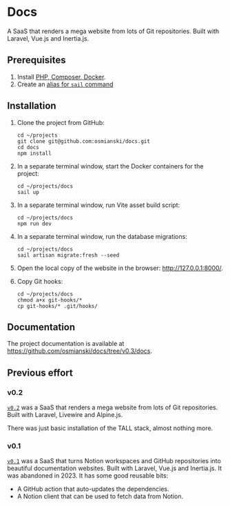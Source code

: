 # Docs

A SaaS that renders a mega website from lots of Git repositories. Built with Laravel, Vue.js and Inertia.js.

## Prerequisites

1. Install [PHP, Composer, Docker](https://laravel.com/docs/10.x).
2. Create an [alias for `sail` command](https://laravel.com/docs/10.x/sail#configuring-a-shell-alias)

## Installation

1. Clone the project from GitHub:

    ```shell
    cd ~/projects
    git clone git@github.com:osmianski/docs.git
    cd docs
    npm install
    ```

2. In a separate terminal window, start the Docker containers for the project:

    ```shell
    cd ~/projects/docs
    sail up
    ```

3. In a separate terminal window, run Vite asset build script:

    ```shell
    cd ~/projects/docs
    npm run dev
    ```

4. In a separate terminal window, run the database migrations:

    ```shell
    cd ~/projects/docs
    sail artisan migrate:fresh --seed
    ```
   
5. Open the local copy of the website in the browser: <http://127.0.0.1:8000/>.

6. Copy Git hooks:

    ```shell
    cd ~/projects/docs
    chmod a+x git-hooks/*
    cp git-hooks/* .git/hooks/
    ```  

## Documentation

The project documentation is available at <https://github.com/osmianski/docs/tree/v0.3/docs>.

## Previous effort

### v0.2

[`v0.2`](https://github.com/osmianski/docs/tree/v0.2) was a SaaS that renders a mega website from lots of Git repositories. Built with Laravel, Livewire and Alpine.js.

There was just basic installation of the TALL stack, almost nothing more.

### v0.1

[`v0.1`](https://github.com/osmianski/docs/tree/v0.1) was a SaaS that turns Notion workspaces and GitHub repositories into beautiful documentation websites. Built with Laravel, Vue.js and Inertia.js. It was abandoned in 2023. It has some good reusable bits:

* A GitHub action that auto-updates the dependencies.
* A Notion client that can be used to fetch data from Notion. 
